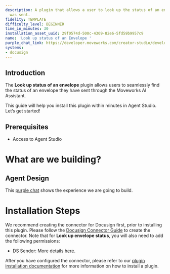 ```yaml
---
description: A plugin that allows a user to look up the status of an envelope that
  was sent.
fidelity: TEMPLATE
difficulty_level: BEGINNER
time_in_minutes: 30
installation_asset_uuid: 29f0574d-500c-4309-82e6-5fd59b9957c9
name: 'Look up status of an Envelope '
purple_chat_link: https://developer.moveworks.com/creator-studio/developer-tools/purple-chat?conversation=%7B%22startTimestamp%22%3A%2211%3A43+AM%22%2C%22messages%22%3A%5B%7B%22role%22%3A%22user%22%2C%22parts%22%3A%5B%7B%22richText%22%3A%22%3Cp%3EWhat+is+the+status+of+the+NDA+I+sent+to+John+Doe%3C%2Fp%3E%22%7D%5D%7D%2C%7B%22role%22%3A%22assistant%22%2C%22parts%22%3A%5B%7B%22reasoningSteps%22%3A%5B%7B%22richText%22%3A%22%3Cp%3ELooking+up+Docusign+Envelope%3C%2Fp%3E%22%2C%22status%22%3A%22success%22%7D%5D%7D%5D%7D%2C%7B%22role%22%3A%22assistant%22%2C%22parts%22%3A%5B%7B%22richText%22%3A%22%3Cp%3EHere+is+the+status+of+your+%3Cstrong%3ENDA%3C%2Fstrong%3E%3A+Here+is+your+signed+document%3Cbr%3E%5Cn-+%3Cstrong%3EStatus%3C%2Fstrong%3E%3A+Completed%3Cbr%3E%5Cn-+%3Cstrong%3ESender%3C%2Fstrong%3E%3A+James+Smith%3Cbr%3E%5Cn-+%3Cstrong%3ERecipient%3C%2Fstrong%3E%3A+John+Doe%3Cbr%3E%5Cn-+%3Cstrong%3ECreated+Date%3C%2Fstrong%3E%3A+May+26%2C+2025%2C+09%3A27+AM%3Cbr%3E%5Cn-+%3Cstrong%3ESent+Date%3C%2Fstrong%3E%3A+May+26%2C+2025%2C+09%3A28+AM%3Cbr%3E%5Cn-+%3Cstrong%3ECompleted+Date%3C%2Fstrong%3E%3A+May+26%2C+2025%2C+09%3A28+AM%3Cbr%3E%5Cn%3Cbr%3E%5CnIf+you+need+further+assistance+or+have+any+other+questions%2C+feel+free+to+ask%21%3C%2Fp%3E%22%7D%2C%7B%22citations%22%3A%5B%7B%22connectorName%22%3A%22docusign%22%2C%22citationTitle%22%3A%22NDA%22%7D%5D%7D%5D%7D%5D%2C%22userConfig%22%3A%7B%22userName%22%3A%22%22%2C%22initials%22%3A%22U%22%2C%22color%22%3A%22%23ebeefc%22%2C%22foregroundColor%22%3A%22%233556e3%22%2C%22providedIcon%22%3A%22silhoutte%22%7D%7D
systems:
- docusign
---
```

## Introduction

The **Look up status of an envelope** plugin allows users to seamlessly find the status of an envelope they have sent through the Moveworks AI Assistant. 

This guide will help you install this plugin within minutes in Agent Studio. Let’s get started!

## Prerequisites

- Access to Agent Studio

# What are we building?

## Agent Design

This [purple chat](https://developer.moveworks.com/creator-studio/developer-tools/purple-chat?conversation=%7B%22startTimestamp%22%3A%2211%3A43+AM%22%2C%22messages%22%3A%5B%7B%22role%22%3A%22user%22%2C%22parts%22%3A%5B%7B%22richText%22%3A%22%3Cp%3EWhat+is+the+status+of+the+NDA+I+sent+to+John+Doe%3C%2Fp%3E%22%7D%5D%7D%2C%7B%22role%22%3A%22assistant%22%2C%22parts%22%3A%5B%7B%22reasoningSteps%22%3A%5B%7B%22richText%22%3A%22%3Cp%3ELooking+up+Docusign+Envelope%3C%2Fp%3E%22%2C%22status%22%3A%22success%22%7D%5D%7D%5D%7D%2C%7B%22role%22%3A%22assistant%22%2C%22parts%22%3A%5B%7B%22richText%22%3A%22%3Cp%3EHere+is+the+status+of+your+%3Cstrong%3ENDA%3C%2Fstrong%3E%3A+Here+is+your+signed+document%3Cbr%3E%5Cn-+%3Cstrong%3EStatus%3C%2Fstrong%3E%3A+Completed%3Cbr%3E%5Cn-+%3Cstrong%3ESender%3C%2Fstrong%3E%3A+James+Smith%3Cbr%3E%5Cn-+%3Cstrong%3ERecipient%3C%2Fstrong%3E%3A+John+Doe%3Cbr%3E%5Cn-+%3Cstrong%3ECreated+Date%3C%2Fstrong%3E%3A+May+26%2C+2025%2C+09%3A27+AM%3Cbr%3E%5Cn-+%3Cstrong%3ESent+Date%3C%2Fstrong%3E%3A+May+26%2C+2025%2C+09%3A28+AM%3Cbr%3E%5Cn-+%3Cstrong%3ECompleted+Date%3C%2Fstrong%3E%3A+May+26%2C+2025%2C+09%3A28+AM%3Cbr%3E%5Cn%3Cbr%3E%5CnIf+you+need+further+assistance+or+have+any+other+questions%2C+feel+free+to+ask%21%3C%2Fp%3E%22%7D%2C%7B%22citations%22%3A%5B%7B%22connectorName%22%3A%22docusign%22%2C%22citationTitle%22%3A%22NDA%22%7D%5D%7D%5D%7D%5D%2C%22userConfig%22%3A%7B%22userName%22%3A%22%22%2C%22initials%22%3A%22U%22%2C%22color%22%3A%22%23ebeefc%22%2C%22foregroundColor%22%3A%22%233556e3%22%2C%22providedIcon%22%3A%22silhoutte%22%7D%7D) shows the experience we are going to build.

# Installation Steps

We recommend creating the connector for Docusign first, prior to installing this plugin. Please follow the [Docusign Connector Guide](https://developer.moveworks.com/marketplace/package/?id=docusign#how-to-implement) to create the connector. Note that for **Look up envelope status**, you will also need to add the following permissions:

- DS Sender: More details [here](https://support.docusign.com/s/document-item?language=en_US&_gl=1*1jinp81*_gcl_au*MzM2MjUzNjg0LjE3NDc5ODkzNzguODAxMjkzMTMuMTc0ODI1MTA5Ni4xNzQ4MjUxMTc0&bundleId=pik1583277475390&topicId=pof1583277362435.html&_LANG=enus).

After you have configured the connector, please refer to our [plugin installation documentation](https://help.moveworks.com/docs/ai-agent-marketplace) for more information on how to install a plugin.
